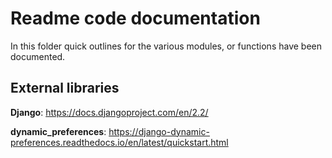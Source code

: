# Readme code documentation

In this folder quick outlines for the various modules, or functions have been documented.


## External libraries
**Django**:
https://docs.djangoproject.com/en/2.2/

**dynamic_preferences**:
https://django-dynamic-preferences.readthedocs.io/en/latest/quickstart.html

